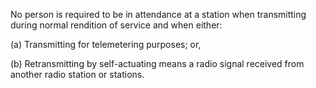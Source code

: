 No person is required to be in attendance at a station when transmitting during normal rendition of service and when either:

(a) Transmitting for telemetering purposes; or,

(b) Retransmitting by self-actuating means a radio signal received from another radio station or stations.

